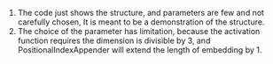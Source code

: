 1. The code just shows the structure, and parameters are few and not carefully chosen, It is meant to be a demonstration of the structure.
2. The choice of the parameter has limitation, because the activation function requires the dimension is divisible by 3, and PositionalIndexAppender will extend the length of embedding by 1.

